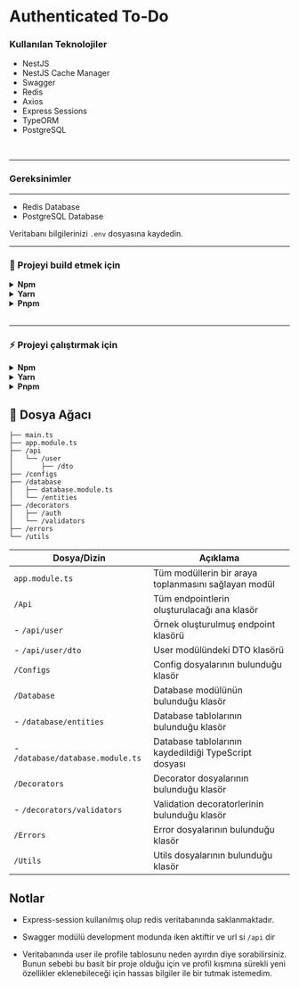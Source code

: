 # Authenticated To-Do

### Kullanılan Teknolojiler

-   NestJS
-   NestJS Cache Manager
-   Swagger
-   Redis
-   Axios
-   Express Sessions
-   TypeORM
-   PostgreSQL

</br>
<hr>

### Gereksinimler

<hr>

-   Redis Database
-   PostgreSQL Database

Veritabanı bilgilerinizi `.env` dosyasına kaydedin.

<hr>

### 🚧 Projeyi build etmek için

<details>
  <summary>
    <b>Npm</b>
  </summary>

```sh
  npm run build
```

</details>

<details>
  <summary>
    <b>Yarn</b>
  </summary>

```sh
  yarn run build
```

</details>

<details>
  <summary>
    <b>Pnpm</b>
  </summary>

```sh
  pnpm run build
```

</details>

</br>
<hr>

### ⚡ Projeyi çalıştırmak için

<details>
  <summary>
    <b>Npm</b>
  </summary>

```sh
  npm start:prod
```

</details>

<details>
  <summary>
    <b>Yarn</b>
  </summary>

```sh
  yarn start:prod
```

</details>

<details>
  <summary>
    <b>Pnpm</b>
  </summary>

```sh
  pnpm start:prod
```

</details>

## 🌲 Dosya Ağacı

```log
├── main.ts
├── app.module.ts
├── /api
│   └── /user
│       ├── /dto
├── /configs
├── /database
│   ├── database.module.ts
│   └── /entities
├── /decorators
│   ├── /auth
│   └── /validators
├── /errors
└── /utils

```

| Dosya/Dizin                      | Açıklama                                              |
| -------------------------------- | ----------------------------------------------------- |
| `app.module.ts`                  | Tüm modüllerin bir araya toplanmasını sağlayan modül  |
| `/Api`                           | Tüm endpointlerin oluşturulacağı ana klasör           |
| - `/api/user`                    | Örnek oluşturulmuş endpoint klasörü                   |
| - `/api/user/dto`                | User modülündeki DTO klasörü                          |
| `/Configs`                       | Config dosyalarının bulunduğu klasör                  |
| `/Database`                      | Database modülünün bulunduğu klasör                   |
| - `/database/entities`           | Database tablolarının bulunduğu klasör                |
| - `/database/database.module.ts` | Database tablolarının kaydedildiği TypeScript dosyası |
| `/Decorators`                    | Decorator dosyalarının bulunduğu klasör               |
| - `/decorators/validators`       | Validation decoratorlerinin bulunduğu klasör          |
| `/Errors`                        | Error dosyalarının bulunduğu klasör                   |
| `/Utils`                         | Utils dosyalarının bulunduğu klasör                   |

## Notlar

-   Express-session kullanılmış olup redis veritabanında saklanmaktadır.

-   Swagger modülü development modunda iken aktiftir ve url si `/api` dir

-   Veritabanında user ile profile tablosunu neden ayırdın diye sorabilirsiniz. Bunun sebebi bu basit bir proje olduğu için ve profil kısmına sürekli yeni özellikler eklenebileceği için hassas bilgiler ile bir tutmak istemedim.
